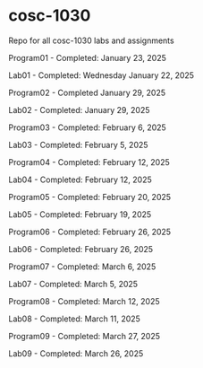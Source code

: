 # cosc-1030
Repo for all cosc-1030 labs and assignments

Program01 - Completed: January 23, 2025

Lab01 - Completed: Wednesday January 22, 2025

Program02 - Completed January 29, 2025

Lab02 - Completed: January 29, 2025

Program03 - Completed: February 6, 2025

Lab03 - Completed: February 5, 2025

Program04 - Completed: February 12, 2025

Lab04 - Completed: February 12, 2025

Program05 - Completed: February 20, 2025

Lab05 - Completed: February 19, 2025

Program06 - Completed: February 26, 2025

Lab06 - Completed: February 26, 2025

Program07 - Completed: March 6, 2025

Lab07 - Completed: March 5, 2025

Program08 - Completed: March 12, 2025

Lab08 - Completed: March 11, 2025

Program09 - Completed: March 27, 2025

Lab09 - Completed: March 26, 2025
